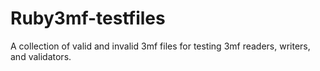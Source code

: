 # Ruby3mf-testfiles

A collection of valid and invalid 3mf files for testing 3mf readers, writers, and validators.

